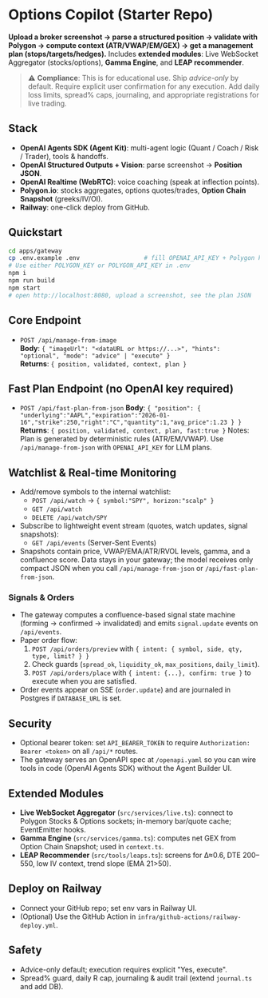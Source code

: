 
# Options Copilot (Starter Repo)

**Upload a broker screenshot → parse a structured position → validate with Polygon → compute context (ATR/VWAP/EM/GEX) → get a management plan (stops/targets/hedges).**
Includes **extended modules**: Live WebSocket Aggregator (stocks/options), **Gamma Engine**, and **LEAP recommender**.

> ⚠️ **Compliance**: This is for educational use. Ship *advice-only* by default. Require explicit user confirmation for any execution. Add daily loss limits, spread% caps, journaling, and appropriate registrations for live trading.

## Stack
- **OpenAI Agents SDK (Agent Kit)**: multi-agent logic (Quant / Coach / Risk / Trader), tools & handoffs.
- **OpenAI Structured Outputs + Vision**: parse screenshot → **Position JSON**.
- **OpenAI Realtime (WebRTC)**: voice coaching (speak at inflection points).
- **Polygon.io**: stocks aggregates, options quotes/trades, **Option Chain Snapshot** (greeks/IV/OI).
- **Railway**: one-click deploy from GitHub.

## Quickstart
```bash
cd apps/gateway
cp .env.example .env                  # fill OPENAI_API_KEY + Polygon key
# Use either POLYGON_KEY or POLYGON_API_KEY in .env
npm i
npm run build
npm start
# open http://localhost:8080, upload a screenshot, see the plan JSON
```

## Core Endpoint
- `POST /api/manage-from-image`  
  **Body**: `{ "imageUrl": "<dataURL or https://...>", "hints": "optional", "mode": "advice" | "execute" }`  
  **Returns**: `{ position, validated, context, plan }`

## Fast Plan Endpoint (no OpenAI key required)
- `POST /api/fast-plan-from-json`
  **Body**: `{ "position": { "underlying":"AAPL","expiration":"2026-01-16","strike":250,"right":"C","quantity":1,"avg_price":1.23 } }`
  **Returns**: `{ position, validated, context, plan, fast:true }`
  Notes: Plan is generated by deterministic rules (ATR/EM/VWAP). Use `/api/manage-from-json` with `OPENAI_API_KEY` for LLM plans.

## Watchlist & Real-time Monitoring
- Add/remove symbols to the internal watchlist:
  - `POST /api/watch` → `{ symbol:"SPY", horizon:"scalp" }`
  - `GET /api/watch`
  - `DELETE /api/watch/SPY`
- Subscribe to lightweight event stream (quotes, watch updates, signal snapshots):
  - `GET /api/events` (Server-Sent Events)
- Snapshots contain price, VWAP/EMA/ATR/RVOL levels, gamma, and a confluence score. Data stays in your gateway; the model receives only compact JSON when you call `/api/manage-from-json` or `/api/fast-plan-from-json`.

### Signals & Orders
- The gateway computes a confluence-based signal state machine (forming → confirmed → invalidated) and emits `signal.update` events on `/api/events`.
- Paper order flow:
  1. `POST /api/orders/preview` with `{ intent: { symbol, side, qty, type, limit? } }`
  2. Check guards (`spread_ok`, `liquidity_ok`, `max_positions`, `daily_limit`).
  3. `POST /api/orders/place` with `{ intent: {...}, confirm: true }` to execute when you are satisfied.
- Order events appear on SSE (`order.update`) and are journaled in Postgres if `DATABASE_URL` is set.

## Security
- Optional bearer token: set `API_BEARER_TOKEN` to require `Authorization: Bearer <token>` on all `/api/*` routes.
- The gateway serves an OpenAPI spec at `/openapi.yaml` so you can wire tools in code (OpenAI Agents SDK) without the Agent Builder UI.

## Extended Modules
- **Live WebSocket Aggregator** (`src/services/live.ts`): connect to Polygon Stocks & Options sockets; in-memory bar/quote cache; EventEmitter hooks.
- **Gamma Engine** (`src/services/gamma.ts`): computes net GEX from Option Chain Snapshot; used in `context.ts`.
- **LEAP Recommender** (`src/tools/leaps.ts`): screens for Δ≈0.6, DTE 200–550, low IV context, trend slope (EMA 21>50).

## Deploy on Railway
- Connect your GitHub repo; set env vars in Railway UI.
- (Optional) Use the GitHub Action in `infra/github-actions/railway-deploy.yml`.

## Safety
- Advice-only default; execution requires explicit "Yes, execute".
- Spread% guard, daily R cap, journaling & audit trail (extend `journal.ts` and add DB).

